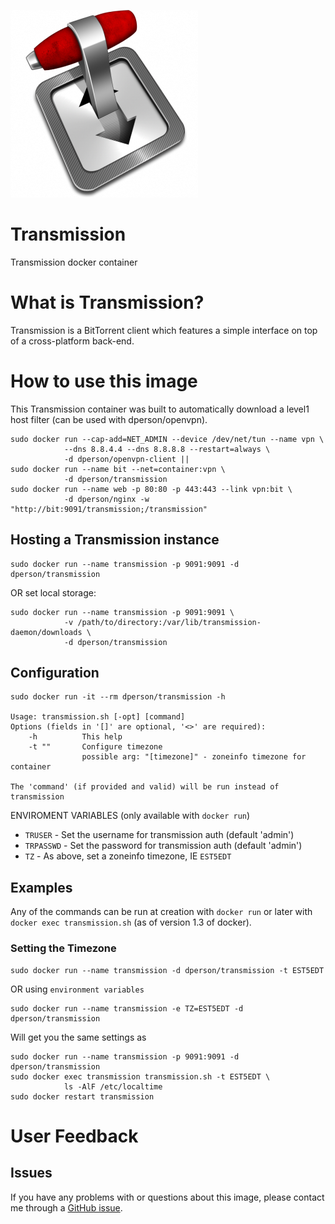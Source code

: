 [![logo](https://raw.githubusercontent.com/dperson/transmission/master/logo.png)](https://www.transmissionbt.com/)

# Transmission

Transmission docker container

# What is Transmission?

Transmission is a BitTorrent client which features a simple interface on top of
a cross-platform back-end.

# How to use this image

This Transmission container was built to automatically download a level1 host
filter (can be used with dperson/openvpn).

    sudo docker run --cap-add=NET_ADMIN --device /dev/net/tun --name vpn \
                --dns 8.8.4.4 --dns 8.8.8.8 --restart=always \
                -d dperson/openvpn-client ||
    sudo docker run --name bit --net=container:vpn \
                -d dperson/transmission
    sudo docker run --name web -p 80:80 -p 443:443 --link vpn:bit \
                -d dperson/nginx -w "http://bit:9091/transmission;/transmission"

## Hosting a Transmission instance

    sudo docker run --name transmission -p 9091:9091 -d dperson/transmission

OR set local storage:

    sudo docker run --name transmission -p 9091:9091 \
                -v /path/to/directory:/var/lib/transmission-daemon/downloads \
                -d dperson/transmission

## Configuration

    sudo docker run -it --rm dperson/transmission -h

    Usage: transmission.sh [-opt] [command]
    Options (fields in '[]' are optional, '<>' are required):
        -h          This help
        -t ""       Configure timezone
                    possible arg: "[timezone]" - zoneinfo timezone for container

    The 'command' (if provided and valid) will be run instead of transmission

ENVIROMENT VARIABLES (only available with `docker run`)

 * `TRUSER` - Set the username for transmission auth (default 'admin')
 * `TRPASSWD` - Set the password for transmission auth (default 'admin')
 * `TZ` - As above, set a zoneinfo timezone, IE `EST5EDT`

## Examples

Any of the commands can be run at creation with `docker run` or later with
`docker exec transmission.sh` (as of version 1.3 of docker).

### Setting the Timezone

    sudo docker run --name transmission -d dperson/transmission -t EST5EDT

OR using `environment variables`

    sudo docker run --name transmission -e TZ=EST5EDT -d dperson/transmission

Will get you the same settings as

    sudo docker run --name transmission -p 9091:9091 -d dperson/transmission
    sudo docker exec transmission transmission.sh -t EST5EDT \
                ls -AlF /etc/localtime
    sudo docker restart transmission

# User Feedback

## Issues

If you have any problems with or questions about this image, please contact me
through a [GitHub issue](https://github.com/dperson/transmission/issues).
